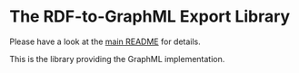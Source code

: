 # The RDF-to-GraphML Export Library

Please have a look at the [main README](../README.md) for details. 

This is the library providing the GraphML implementation.
